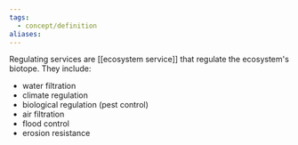 ```yaml
---
tags:
  - concept/definition
aliases:
---
```

Regulating services are [[ecosystem service]] that regulate the ecosystem's biotope.
They include:
- water filtration
- climate regulation
- biological regulation (pest control)
- air filtration
- flood control
- erosion resistance